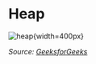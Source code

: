 # Heap

![heap](https://media.geeksforgeeks.org/wp-content/cdn-uploads/20221220165711/MinHeapAndMaxHeap1.png){width=400px}

_Source: [GeeksforGeeks](https://www.geeksforgeeks.org/heap-data-structure/)_
